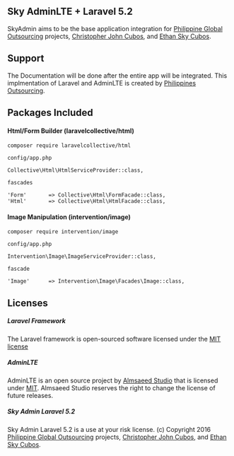 ## Sky AdminLTE + Laravel 5.2

SkyAdmin aims to be the base application integration for [Philippine Global Outsourcing](http://philippineglobaloutsourcing.com) projects, [Christopher John Cubos](https://facebook.com/chriscubos), and [Ethan Sky Cubos](https://www.facebook.com/ethanskycubos).


## Support

The Documentation will be done after the entire app will be integrated. This implmentation of Laravel and AdminLTE is created by [Philippines Outsourcing](http://philippineglobaloutsourcing.com).


## Packages Included

#### Html/Form Builder (laravelcollective/html)

		
	composer require laravelcollective/html
	
	config/app.php
	
	Collective\Html\HtmlServiceProvider::class,
	
	fascades
	
	'Form'       => Collective\Html\FormFacade::class,
	'Html'       => Collective\Html\HtmlFacade::class,
	

#### Image Manipulation (intervention/image)

		
	composer require intervention/image
	
	config/app.php
	
	Intervention\Image\ImageServiceProvider::class,
	
	fascade
	
	'Image'      => Intervention\Image\Facades\Image::class,
	


## Licenses

##### Laravel Framework
The Laravel framework is open-sourced software licensed under the [MIT license](http://opensource.org/licenses/MIT)

##### AdminLTE
AdminLTE is an open source project by [Almsaeed Studio](https://almsaeedstudio.com) that is licensed under [MIT](http://opensource.org/licenses/MIT). Almsaeed Studio
reserves the right to change the license of future releases.

##### Sky Admin Laravel 5.2 
Sky Admin Laravel 5.2 is a use at your risk license. (c) Copyright 2016 [Philippine Global Outsourcing](http://philippineglobaloutsourcing.com) projects, [Christopher John Cubos](https://facebook.com/chriscubos), and [Ethan Sky Cubos](https://www.facebook.com/ethanskycubos).

